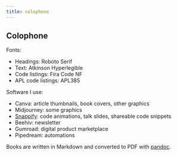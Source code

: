 ```yaml
---
title: colophone
---
```


## Colophone

Fonts:

 - Headings: Roboto Serif
 - Text: Atkinson Hyperlegible
 - Code listings: Fira Code NF
 - APL code listings: APL385

Software I use:

 - Canva: article thumbnails, book covers, other graphics
 - Midjourney: some graphics
 - [Snappify](https://snappify.com): code animations, talk slides, shareable code snippets
 - Beehiv: newsletter
 - Gumroad: digital product marketplace
 - Pipedream: automations

Books are written in Markdown and converted to PDF with [pandoc](https://pandoc.org).

